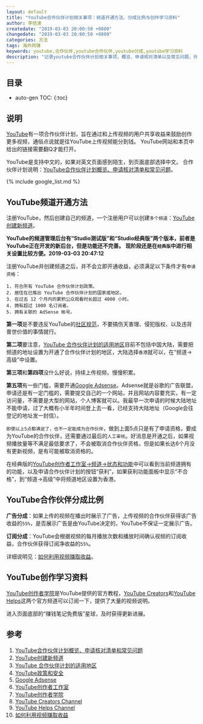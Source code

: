 ```yaml
---
layout: default
title: "YouTube合作伙伴计划相关事项：频道开通方法、分成比例与创作学习资料"
author: 李佶澳
createdate: "2019-03-03 20:00:50 +0800"
changedate: "2019-03-03 20:00:50 +0800"
categories: 方法
tags: 海外网赚
keywords: youtube,合作伙伴,youtube合作伙伴,youtube分成,youtube学习资料
description: "记录youtube合作伙伴计划相关事项，概览、申请核对清单以及常见问题，开通方法、分成比例等"
---
```


## 目录
* auto-gen TOC:
{:toc}

## 说明

[YouTube](https://www.youtube.com)有一项合作伙伴计划，旨在通过和上传视频的用户共享收益来鼓励创作更多视频，通俗点说就是往YouTube上传视频能分到钱。
YouTube网站和本页中给出的链接需要翻Q才能打开。

YouTube是支持中文的，如果对英文页面感到陌生，到页面底部选择中文。
合作伙伴计划说明：[YouTube合作伙伴计划概览、申请核对清单和常见问题][1]。

{% include google_list.md %}

## YouTube频道开通方法

注册YouTube，然后创建自己的频道，一个注册用户可以创建`多个频道`：[YouTube创建新频道][2]。

**YouTube的频道管理后台有“Studio测试版”和“Studio经典版”两个版本，前者是YouTube正在开发的新后台，但是功能还不完善。**
**现阶段还是在`经典版`中进行相关设置比较方便。2019-03-03 20:47:12**

注册YouTube并创建频道之后，并不会立即开通收益，必须满足以下条件才有`申请资格`：

```
1. 符合所有 YouTube 合作伙伴计划政策。
2. 居住在已推出 YouTube 合作伙伴计划的国家或地区。
3. 在过去 12 个月内的累积公众观看时长超过 4000 小时。
4. 拥有超过 1000 名订阅者。
5. 拥有关联的 AdSense 帐号。
```

**第一项**是不要违反YouTube的[社区规范][3]，不要搞伤天害理、侵犯版权、以及违背普世价值的事情就行。

**第二项**要注意，[YouTube 合作伙伴计划的适用地区][3]目前不包括中国大陆，需要把频道的地址设置为开通了合作伙伴计划的地区，大陆选择`香港`就可以，在“频道->高级”中设置。

**第三项**和**第四项**没什么好说，持续上传视频，慢慢积累。

**第五项**有一些门槛，需要开通[Google Adsense][5]。Adsense就是谷歌的广告联盟，申请还是有一定门槛的，需要提交自己的一个网站，并且网站内容要充实，有一定访问量，不需要是大型的网站，个人博客就可以。我最早一次申请的时候大陆地址不能申请，过了大概有小半年时间登上去一看，已经支持大陆地址（Google会往登记的地址发一封信）。

`即使以上5点都满足了，也不一定能成为合作伙伴`，做到上面5点只是有了申请资格，要成为YouTube的合作伙伴，还需要通过最后的`人工审核`。好消息是开通之后，如果视频播放量等不满足最低要求了，不会被取消合作伙伴资格，但是如果长达6个月没有更新视频，是有可能被取消资格的。

在经典版的[YouTube创作者工作室->频道->状态和功能][6]中可以看到当前频道拥有的功能，以及申请合作伙伴计划的按钮“获利”，如果获利功能面板中显示“不合格”，到“频道->高级”中将频道地区设置为香港。

## YouTube合作伙伴分成比例

**广告分成**：如果上传的视频在播出时展示了广告，上传视频的合作伙伴获得该广告收益的`55%`，是否展示广告是由YouTube决定的，YouTube不保证一定展示广告。

**订阅分成**：YouTube会根据视频的每月播放次数和播放时间确认视频的订阅收益，合作伙伴获得订阅净收益的`55%`。

详细说明见：[如何利用视频赚取收益][10]。

## YouTube创作学习资料

[YouTube创作者学院][7]是YouTube提供的官方教程，[YouTube Creators][8]和[YouTube Helps][9]这两个官方频道可以订阅一下，提供了大量的视频说明。

进入页面底部的“赚钱笔记免费版”星球，及时获得更新进展。

## 参考

1. [YouTube合作伙伴计划概览、申请核对清单和常见问题][1]
2. [YouTube创建新频道][2]
3. [YouTube 合作伙伴计划的适用地区][3]
4. [YouTube政策和安全][4]
5. [Google Adsense][5]
6. [YouTube创作者工作室][6]
7. [YouTube创作者学院][7]
8. [YouTube Creators Channel][8]
9. [YouTube Helps Channel][9]
10. [如何利用视频赚取收益][10]

[1]: https://support.google.com/youtube/answer/72851 "YouTube合作伙伴计划概览、申请核对清单和常见问题"
[2]: https://www.youtube.com/channel_switcher "YouTube创建新频道"
[3]: https://support.google.com/youtube/answer/7101720 "YouTube 合作伙伴计划的适用地区"
[4]: https://www.youtube.com/intl/zh-CN/yt/about/policies/ "YouTube政策和安全"
[5]: https://www.google.com/adsense/ "Google Adsense"
[6]: https://www.youtube.com/features?ar=2&o=U "YouTube创作者工作室"
[7]: https://creatoracademy.youtube.com/page/education "YouTube创作者学院"
[8]: https://www.youtube.com/channel/UCkRfArvrzheW2E7b6SVT7vQ "YouTube Creators Channel"
[9]: https://www.youtube.com/user/YouTubeHelp "YouTube Helps Channel"
[10]: https://www.youtube.com/account_monetization "如何利用视频赚取收益"
